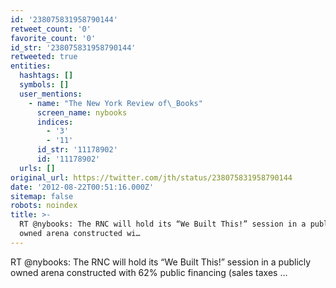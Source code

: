 ```yaml
---
id: '238075831958790144'
retweet_count: '0'
favorite_count: '0'
id_str: '238075831958790144'
retweeted: true
entities:
  hashtags: []
  symbols: []
  user_mentions:
    - name: "The New York Review of\_Books"
      screen_name: nybooks
      indices:
        - '3'
        - '11'
      id_str: '11178902'
      id: '11178902'
  urls: []
original_url: https://twitter.com/jth/status/238075831958790144
date: '2012-08-22T00:51:16.000Z'
sitemap: false
robots: noindex
title: >-
  RT @nybooks: The RNC will hold its “We Built This!” session in a publicly
  owned arena constructed wi…
---
```


RT @nybooks: The RNC will hold its “We Built This!” session in a publicly owned arena constructed with 62% public financing (sales taxes ...